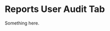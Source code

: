 [title]: # (Reports User Audit Tab)
[tags]: # (XXX)
[priority]: # (2930)
# Reports User Audit Tab
Something here.
